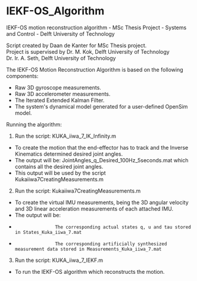# IEKF-OS_Algorithm
IEKF-OS motion reconstruction algorithm - MSc Thesis Project - Systems and Control - Delft University of Technology

Script created by Daan de Kanter for MSc Thesis project.                
Project is supervised by Dr. M. Kok, Delft University of Technology     
                         Dr. Ir. A. Seth, Delft University of Technology

The IEKF-OS Motion Reconstruction Algorithm is based on the following components:
* Raw 3D gyroscope measurements.
* Raw 3D accelerometer measurements.
* The Iterated Extended Kalman Filter.
* The system's dynamical model generated for a user-defined OpenSim model.

Running the algorithm:
1. Run the script: KUKA_iiwa_7_IK_Infinity.m
* To create the motion that the end-effector has to track and the Inverse Kinematics determined desired joint angles.
* The output will be: JointAngles_q_Desired_100Hz_5seconds.mat which contains all the desired joint angles.
* This output will be used by the script Kukaiiwa7CreatingMeasurements.m

2. Run the script: Kukaiiwa7CreatingMeasurements.m
* To create the virtual IMU measurements, being the 3D angular velocity and 3D linear acceleration measurements of each attached IMU.
* The output will be:
*                    The corresponding actual states q, u and tau stored in States_Kuka_iiwa_7.mat
*                    The corresponding artificially synthesized measurement data stored in Measurements_Kuka_iiwa_7.mat 

3. Run the script: KUKA_iiwa_7_IEKF.m
* To run the IEKF-OS algorithm which reconstructs the motion.
